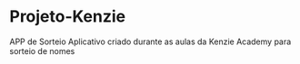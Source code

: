 # Projeto-Kenzie
APP de Sorteio
Aplicativo criado durante as aulas da Kenzie Academy para sorteio de nomes
